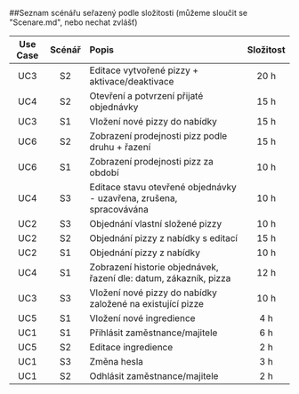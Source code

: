 ##Seznam scénářu seřazený podle složitosti 
(můžeme sloučit se "Scenare.md", nebo nechat zvlášť)

| Use Case | Scénář | Popis | Složitost |
|:--------:|:------:|:------|:------:|
| UC3 | S2 | Editace vytvořené pizzy + aktivace/deaktivace | 20 h |
| UC4 | S2 | Otevření a potvrzení přijaté objednávky | 15 h |
| UC3 | S1 | Vložení nové pizzy do nabídky | 15 h |
| UC6 | S2 | Zobrazení prodejnosti pizz podle druhu + řazení | 15 h |
| UC6 | S1 | Zobrazení prodejnosti pizz za období | 10 h |
| UC4 | S3 | Editace stavu otevřené objednávky - uzavřena, zrušena, spracovávána | 10 h |
| UC2 | S3 | Objednání vlastní složené pizzy | 10 h |
| UC2 | S2 | Objednání pizzy z nabídky s editací | 15 h |
| UC2 | S1 | Objednání pizzy z nabídky | 10 h |
| UC4 | S1 | Zobrazení historie objednávek, řazení dle: datum, zákazník, pizza | 12 h |
| UC3 | S3 | Vložení nové pizzy do nabídky založené na existující pizze | 10 h |
| UC5 | S1 | Vložení nové ingredience | 4 h |
| UC1 | S1 | Přihlásit zaměstnance/majitele | 6 h |
| UC5 | S2 | Editace ingredience | 2 h |
| UC1 | S3 | Změna hesla | 3 h |
| UC1 | S2 | Odhlásit zaměstnance/majitele | 2 h |




